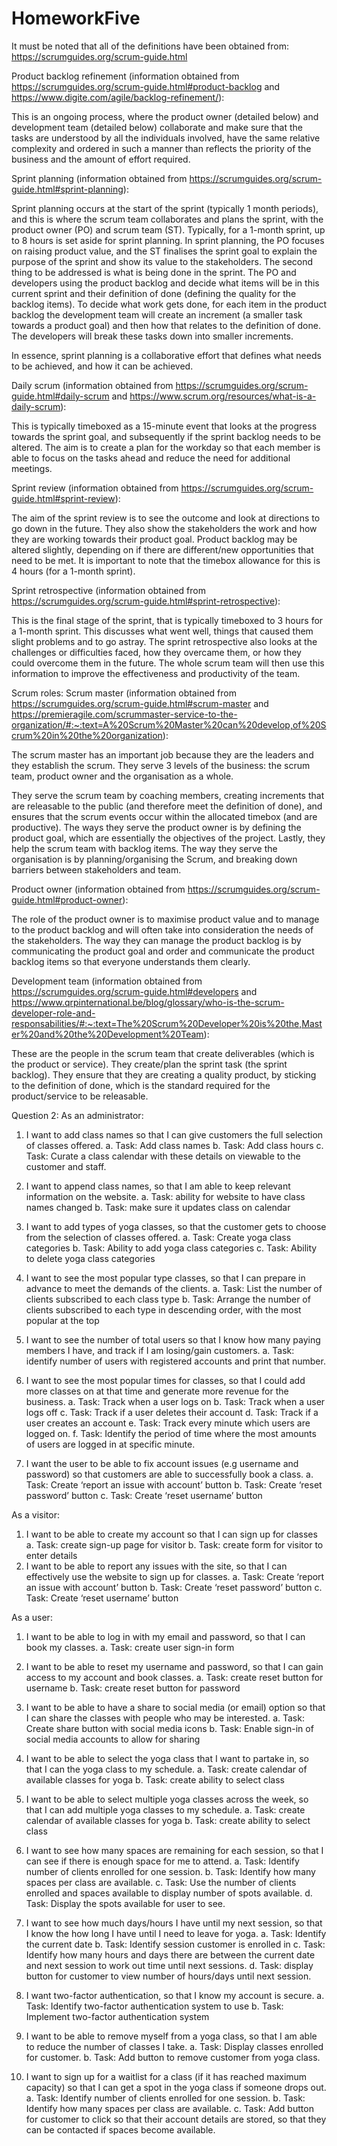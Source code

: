 # HomeworkFive

It must be noted that all of the definitions have been obtained from: https://scrumguides.org/scrum-guide.html

Product backlog refinement (information obtained from https://scrumguides.org/scrum-guide.html#product-backlog and https://www.digite.com/agile/backlog-refinement/):  

This is an ongoing process, where the product owner (detailed below) and development team (detailed below) collaborate and make sure that the tasks are understood by all the individuals involved, have the same relative complexity and ordered in such a manner than reflects the priority of the business and the amount of effort required.

Sprint planning (information obtained from https://scrumguides.org/scrum-guide.html#sprint-planning): 

Sprint planning occurs at the start of the sprint (typically 1 month periods), and this is where the scrum team collaborates and plans the sprint, with the product owner (PO) and scrum team (ST). Typically, for a 1-month sprint, up to 8 hours is set aside for sprint planning. In sprint planning, the PO focuses on raising product value, and the ST finalises the sprint goal to explain the purpose of the sprint and show its value to the stakeholders. The second thing to be addressed is what is being done in the sprint. The PO and developers using the product backlog and decide what items will be in this current sprint and their definition of done (defining the quality for the backlog items). To decide what work gets done, for each item in the product backlog the development team will create an increment (a smaller task towards a product goal) and then how that relates to the definition of done. The developers will break these tasks down into smaller increments. 

In essence, sprint planning is a collaborative effort that defines what needs to be achieved, and how it can be achieved.

Daily scrum (information obtained from https://scrumguides.org/scrum-guide.html#daily-scrum and https://www.scrum.org/resources/what-is-a-daily-scrum):

This is typically timeboxed as a 15-minute event that looks at the progress towards the sprint goal, and subsequently if the sprint backlog needs to be altered. The aim is to create a plan for the workday so that each member is able to focus on the tasks ahead and reduce the need for additional meetings.

Sprint review (information obtained from https://scrumguides.org/scrum-guide.html#sprint-review): 

The aim of the sprint review is to see the outcome and look at directions to go down in the future. They also show the stakeholders the work and how they are working towards their product goal. Product backlog may be altered slightly, depending on if there are different/new opportunities that need to be met. It is important to note that the timebox allowance for this is 4 hours (for a 1-month sprint). 

Sprint retrospective (information obtained from https://scrumguides.org/scrum-guide.html#sprint-retrospective): 

This is the final stage of the sprint, that is typically timeboxed to 3 hours for a 1-month sprint. This discusses what went well, things that caused them slight problems and to go astray. The sprint retrospective also looks at the challenges or difficulties faced, how they overcame them, or how they could overcome them in the future. The whole scrum team will then use this information to improve the effectiveness and productivity of the team.  

Scrum roles:
Scrum master (information obtained from https://scrumguides.org/scrum-guide.html#scrum-master and https://premieragile.com/scrummaster-service-to-the-organization/#:~:text=A%20Scrum%20Master%20can%20develop,of%20Scrum%20in%20the%20organization):  

The scrum master has an important job because they are the leaders and they establish the scrum. They serve 3 levels of the business: the scrum team, product owner and the organisation as a whole. 

They serve the scrum team by coaching members, creating increments that are releasable to the public (and therefore meet the definition of done), and ensures that the scrum events occur within the allocated timebox (and are productive). The ways they serve the product owner is by defining the product goal, which are essentially the objectives of the project. Lastly, they help the scrum team with backlog items. The way they serve the organisation is by planning/organising the Scrum, and breaking down barriers between stakeholders and team. 

Product owner (information obtained from https://scrumguides.org/scrum-guide.html#product-owner): 

The role of the product owner is to maximise product value and to manage to the product backlog and will often take into consideration the needs of the stakeholders. The way they can manage the product backlog is by communicating the product goal and order and communicate the product backlog items so that everyone understands them clearly.

Development team (information obtained from https://scrumguides.org/scrum-guide.html#developers and https://www.qrpinternational.be/blog/glossary/who-is-the-scrum-developer-role-and-responsabilities/#:~:text=The%20Scrum%20Developer%20is%20the,Master%20and%20the%20Development%20Team):

These are the people in the scrum team that create deliverables (which is the product or service). They create/plan the sprint task (the sprint backlog). They ensure that they are creating a quality product, by sticking to the definition of done, which is the standard required for the product/service to be releasable. 

Question 2: 
As an administrator:
1.	I want to add class names so that I can give customers the full selection of classes offered.
a.	Task: Add class names
b.	Task: Add class hours
c.	Task: Curate a class calendar with these details on viewable to the customer and staff.
2.	I want to append class names, so that I am able to keep relevant information on the website.
a.	Task: ability for website to have class names changed
b.	Task: make sure it updates class on calendar

3.	I want to add types of yoga classes, so that the customer gets to choose from the selection of classes offered. 
a.	Task: Create yoga class categories
b.	Task: Ability to add yoga class categories
c.	Task: Ability to delete yoga class categories

4.	I want to see the most popular type classes, so that I can prepare in advance to meet the demands of the clients. 
a.	Task: List the number of clients subscribed to each class type
b.	Task: Arrange the number of clients subscribed to each type in descending order, with the most popular at the top

5.	I want to see the number of total users so that I know how many paying members I have, and track if I am losing/gain customers.
a.	Task: identify number of users with registered accounts and print that number. 

6.	I want to see the most popular times for classes, so that I could add more classes on at that time and generate more revenue for the business.
a.	Task: Track when a user logs on
b.	Task: Track when a user logs off
c.	Task: Track if a user deletes their account
d.	Task: Track if a user creates an account
e.	Task: Track every minute which users are logged on.
f.	Task: Identify the period of time where the most amounts of users are logged in at specific minute.

7.	I want the user to be able to fix account issues (e.g username and password) so that customers are able to successfully book a class.
a.	Task: Create ‘report an issue with account’ button
b.	Task: Create ‘reset password’ button
c.	Task: Create ‘reset username’ button

As a visitor:
1.	I want to be able to create my account so that I can sign up for classes
a.	Task: create sign-up page for visitor
b.	Task: create form for visitor to enter details
2.	I want to be able to report any issues with the site, so that I can effectively use the website to sign up for classes.
a.	Task: Create ‘report an issue with account’ button
b.	Task: Create ‘reset password’ button
c.	Task: Create ‘reset username’ button



As a user:
1.	I want to be able to log in with my email and password, so that I can book my classes.
a.	Task: create user sign-in form
2.	I want to be able to reset my username and password, so that I can gain access to my account and book classes. 
a.	Task: create reset button for username
b.	Task: create reset button for password

3.	I want to be able to have a share to social media (or email) option so that I can share the classes with people who may be interested.
a.	Task: Create share button with social media icons
b.	Task: Enable sign-in of social media accounts to allow for sharing
4.	I want to be able to select the yoga class that I want to partake in, so that I can the yoga class to my schedule.
a.	Task: create calendar of available classes for yoga
b.	Task: create ability to select class 
5.	I want to be able to select multiple yoga classes across the week, so that I can add multiple yoga classes to my schedule.
a.	Task: create calendar of available classes for yoga
b.	Task: create ability to select class 

6.	I want to see how many spaces are remaining for each session, so that I can see if there is enough space for me to attend.
a.	Task: Identify number of clients enrolled for one session.
b.	Task: Identify how many spaces per class are available.
c.	Task: Use the number of clients enrolled and spaces available to display number of spots available.
d.	Task: Display the spots available for user to see. 

7.	I want to see how much days/hours I have until my next session, so that I know the how long I have until I need to leave for yoga.
a.	Task: Identify the current date
b.	Task: Identify session customer is enrolled in
c.	Task: Identify how many hours and days there are between the current date and next session to work out time until next sessions.
d.	Task: display button for customer to view number of hours/days until next session.
8.	I want two-factor authentication, so that I know my account is secure.
a.	Task: Identify two-factor authentication system to use
b.	Task: Implement two-factor authentication system 
9.	I want to be able to remove myself from a yoga class, so that I am able to reduce the number of classes I take.
a.	Task: Display classes enrolled for customer.
b.	Task: Add button to remove customer from yoga class. 
10.	I want to sign up for a waitlist for a class (if it has reached maximum capacity) so that I can get a spot in the yoga class if someone drops out.
a.	Task: Identify number of clients enrolled for one session.
b.	Task: Identify how many spaces per class are available.
c.	Task: Add button for customer to click so that their account details are stored, so that they can be contacted if spaces become available. 


